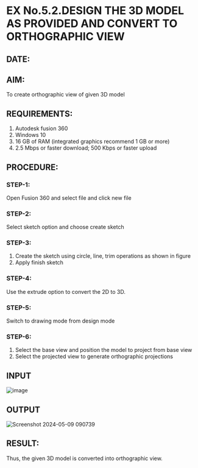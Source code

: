 # EX No.5.2.DESIGN THE 3D MODEL AS PROVIDED AND CONVERT TO ORTHOGRAPHIC VIEW
## DATE: 

## AIM: 
To create orthographic view of given 3D model

## REQUIREMENTS: 
1. Autodesk fusion 360
2. Windows 10
3. 16 GB of RAM (integrated graphics recommend 1 GB or more)
4. 2.5 Mbps or faster download; 500 Kbps or faster upload 

## PROCEDURE:

### STEP-1:
Open Fusion 360 and select file and click new file

### STEP-2:
Select sketch option and choose create sketch

### STEP-3: 
1. Create the sketch using circle, line, trim operations as shown in figure
2. Apply finish sketch 

### STEP-4:
 Use the extrude option to convert the 2D to 3D.

### STEP-5:
Switch to drawing mode from design mode 
          
### STEP-6:
1. Select the base view and position the model to project from base view 
2. Select the projected view to generate orthographic projections

## INPUT
![image](https://user-images.githubusercontent.com/113594316/199412055-fa1f658d-65f4-42c2-9c3c-78c93512e905.png)

## OUTPUT
![Screenshot 2024-05-09 090739](https://github.com/rohithprem18/EX-No.5.2.DESIGN-THE-3D-MODEL-AS-PROVIDED-AND-CONVERT-TO-ORTHOGRAPHIC-VIEW/assets/146315115/881ef46d-d3bb-49c8-bed6-0c1071752e98)


## RESULT:
Thus, the given 3D model is converted into orthographic view.
